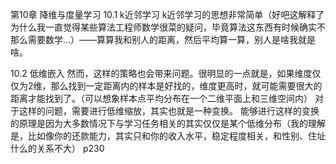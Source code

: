 第10章 降维与度量学习
10.1 k近邻学习
k近邻学习的思想非常简单（好吧这解释了为什么我一直觉得某些算法工程师数学很菜的疑问，毕竟算法这东西有时候确实不那么需要数学…）——算算我和别人的距离，然后平均算一算，别人是啥我就是啥。

10.2 低维嵌入
然而，这样的策略也会带来问题。很明显的一点就是，如果维度仅仅为2维，那么找到一定距离内的样本是好找的，维度更高时，就可能需要很大的距离才能找到了。（可以想象样本点平均分布在一个二维平面上和三维空间内）
对于这样的问题，需要进行低维缩放，其实也就是一种变换。
能够进行这样的变换的原理是因为大多数情况下与学习任务相关的其实仅仅是某个低维分布（我的理解是，比如像你的还款能力，其实只和你的收入水平，稳定程度相关，和性别、住址什么的关系不大）
p230
